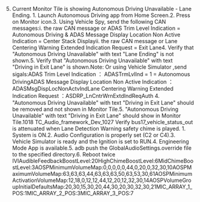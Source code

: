 5. Current Monitor Tile is showing Autonomous Driving Unavailable - Lane Ending. 1. Launch Autonomous Driving app from Home Screen.2. Press on Monitor icon.3. Using Vehicle Spy, send the following CAN messages:i. the raw CAN message or ADAS Trim Level Indication = Autonomous Driving & ADAS Message Display Location Non Active Indication = Center Stack Displayii. the raw CAN message or Lane Centering Warning Extended Indication Request = Exit Lane4. Verify that "Autonomous Driving Unavailable" with text "Lane Ending" is not shown.5. Verify that "Autonomous Driving Unavailable" with text "Driving in Exit Lane" is shown.Note: Or using Vehicle Simulator ,send sigals:ADAS Trim Level Indication ： ADASTrmLvlInd = 1 = Autonomous DrivingADAS Message Display Location Non Active Indication ： ADASMsgDispLocNonActvIndLane Centering Warning Extended Indication Request ：ASDRP_LnCntrWrnExtdIndReqAuth 4. "Autonomous Driving Unavailable" with text "Driving in Exit Lane" should be removed and not shown in Monitor Tile.5. "Autonomous Driving Unavailable" with text "Driving in Exit Lane" should show in Monitor Tile.1018 TC_Audio_framework_Dev_1027 Verify bus17_vehicle_status_out is attenuated when Lane Detection Warning safety chime is played. 1. System is ON.2. Audio Configuration is properly set (C2 or C4).3. Vehicle Simulator is ready and the Ignition is set to RUN.4. Engineering Mode App is available.5. adb push the GlobalAudioSettings.override file to the specified directory.6. Reboot twice IVIAudibleFeedbackBoostLevel:20HighChimeBoostLevel:6MidChimeBoostLevel:3AOSPMinimumVolumeMap:0,0,0,0,0,44,0,20,0,32,30,10AOSPMaximumVolumeMap:63,63,63,44,63,63,63,50,63,53,30,61AOSPMinimumActivationVolumeMap:12,18,0,12,12,44,12,20,12,32,30,14AOSPVolumeGroupInitialDefaultsMap:20,30,15,30,20,44,30,20,30,32,30,21MIC_ARRAY_1_POS:1MIC_ARRAY_2_POS:3MIC_ARRAY_3_POS:7